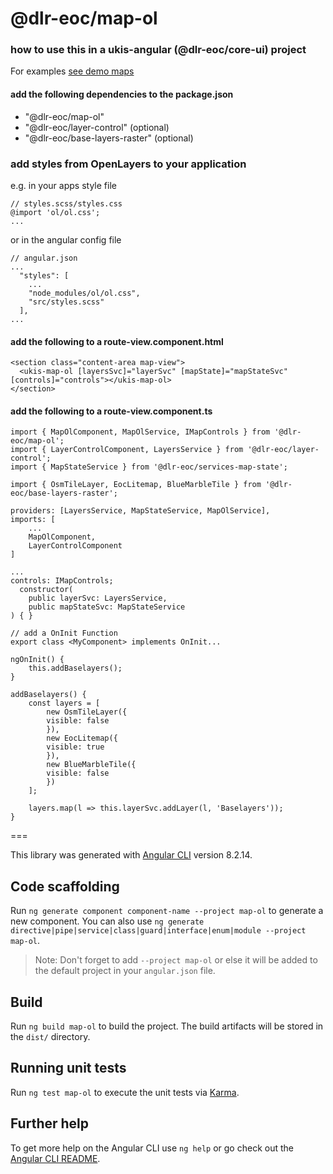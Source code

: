 # @dlr-eoc/map-ol

### how to use this in a ukis-angular (@dlr-eoc/core-ui) project

For examples [see demo maps](../demo-maps/README.md)

#### add the following dependencies to the package.json
- "@dlr-eoc/map-ol"
- "@dlr-eoc/layer-control" (optional)
- "@dlr-eoc/base-layers-raster" (optional)


### add styles from OpenLayers to your application

e.g. in your apps style file
```
// styles.scss/styles.css
@import 'ol/ol.css';
...

```

or in the angular config file
```
// angular.json
...
  "styles": [
    ...
    "node_modules/ol/ol.css",
    "src/styles.scss"
  ],
...

```

#### add the following to a route-view.component.html
```
<section class="content-area map-view">
  <ukis-map-ol [layersSvc]="layerSvc" [mapState]="mapStateSvc" [controls]="controls"></ukis-map-ol>
</section>
```

#### add the following to a route-view.component.ts
```
import { MapOlComponent, MapOlService, IMapControls } from '@dlr-eoc/map-ol';
import { LayerControlComponent, LayersService } from '@dlr-eoc/layer-control';
import { MapStateService } from '@dlr-eoc/services-map-state';

import { OsmTileLayer, EocLitemap, BlueMarbleTile } from '@dlr-eoc/base-layers-raster';
```


```
providers: [LayersService, MapStateService, MapOlService],
imports: [
    ...
    MapOlComponent,
    LayerControlComponent
]

...
controls: IMapControls;
  constructor(
    public layerSvc: LayersService,
    public mapStateSvc: MapStateService
) { }
```

```
// add a OnInit Function
export class <MyComponent> implements OnInit...
```

```
ngOnInit() {
    this.addBaselayers();
}

addBaselayers() {
    const layers = [
        new OsmTileLayer({
        visible: false
        }),
        new EocLitemap({
        visible: true
        }),
        new BlueMarbleTile({
        visible: false
        })
    ];

    layers.map(l => this.layerSvc.addLayer(l, 'Baselayers'));
}
```


===

This library was generated with [Angular CLI](https://github.com/angular/angular-cli) version 8.2.14.

## Code scaffolding

Run `ng generate component component-name --project map-ol` to generate a new component. You can also use `ng generate directive|pipe|service|class|guard|interface|enum|module --project map-ol`.
> Note: Don't forget to add `--project map-ol` or else it will be added to the default project in your `angular.json` file. 

## Build

Run `ng build map-ol` to build the project. The build artifacts will be stored in the `dist/` directory.

## Running unit tests

Run `ng test map-ol` to execute the unit tests via [Karma](https://karma-runner.github.io).

## Further help

To get more help on the Angular CLI use `ng help` or go check out the [Angular CLI README](https://github.com/angular/angular-cli/blob/master/README.md).
